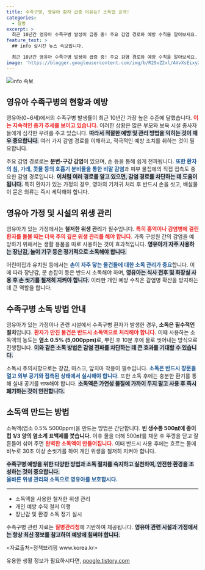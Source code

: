 ```yaml
---
title: 수족구병, 영유아 환자 급증 이유는? 소독법 공개!
categories:
  - 질병
excerpt: >
  최근 10년간 영유아 수족구병 발생이 급증 중! 주요 감염 경로와 예방 수칙을 알아보세요. 가정과 어린이집에서 지켜야 할 철저한 위생 관리, 소독 방법까지 안내합니다. 클릭해 자세한 정보를 확인하세요!
feature_text: >
  ## info 실시간 뉴스 속보입니다.

  최근 10년간 영유아 수족구병 발생이 급증 중! 주요 감염 경로와 예방 수칙을 알아보세요. 가정과 어린이집에서 지켜야 할 철저한 위생 관리, 소독 방법까지 안내합니다. 클릭해 자세한 정보를 확인하세요!
image: 'https://blogger.googleusercontent.com/img/b/R29vZ2xl/AVvXsEixyZcFfHzMRdzZMjFBmAUKJYCLCGyLL1o632UiGVXcaFdKo_bkvkuCioo0uUKlGfBVcT3P84aROyZIXSBEx3Aw5nCQ3pTgDom1WDC4m8eifvWiAmWEEVb4x6G_l8C0QH225ldMjyaFvpxGEBGNO37VmDTDMHGhJPq73UglMfDca1-0aw/s1600/blogspot.png'
---
```


<p><img src="https://blogger.googleusercontent.com/img/b/R29vZ2xl/AVvXsEixyZcFfHzMRdzZMjFBmAUKJYCLCGyLL1o632UiGVXcaFdKo_bkvkuCioo0uUKlGfBVcT3P84aROyZIXSBEx3Aw5nCQ3pTgDom1WDC4m8eifvWiAmWEEVb4x6G_l8C0QH225ldMjyaFvpxGEBGNO37VmDTDMHGhJPq73UglMfDca1-0aw/s1600/blogspot.png" alt="info 속보" /></p>

<p><!DOCTYPE html>
<html lang="ko"></p>

<p><head>
    <meta charset="UTF-8">
    <title>영유아 수족구병 예방 및 소독 방법</title>
</head></p>

<p><body></p>

<h2 data-ke-size="size26">영유아 수족구병의 현황과 예방</h2>

<p data-ke-size="size16">영유아(0~6세)에서의 수족구병 발생률이 최근 10년간 가장 높은 수준에 달했습니다. <b><span style="color: #ee2323;">이는 지속적인 증가 추세를 보이고 있습니다.</span></b> 이러한 상황은 많은 부모와 보육 시설 종사자들에게 심각한 우려를 주고 있습니다. <b><span style="background-color: #21538527;">따라서 적절한 예방 및 관리 방법을 익히는 것이 매우 중요합니다.</span></b> 여러 가지 감염 경로를 이해하고, 적극적인 예방 조치를 취하는 것이 필요합니다.</p>

<p data-ke-size="size16">주요 감염 경로로는 <b>분변-구강 감염</b>이 있으며, 손 등을 통해 쉽게 전파됩니다. <b><span style="color: #1a5490;">또한 환자의 침, 가래, 콧물 등의 호흡기 분비물을 통한 비말 감염</span></b>과 피부 물집에의 직접 접촉도 중요한 감염 경로입니다. <b><span style="background-color: #21538527;">이처럼 여러 경로를 알고 있으면, 감염 경로를 차단하는 데 도움이 됩니다.</span></b> 특히 환자가 있는 가정의 경우, 영아의 기저귀 처리 후 반드시 손을 씻고, 배설물이 묻은 의류는 즉시 세탁해야 합니다.</p>

<h2 data-ke-size="size26">영유아 가정 및 시설의 위생 관리</h2>

<p data-ke-size="size16">영유아가 있는 가정에서는 <b>철저한 위생 관리</b>가 필수입니다. <b><span style="color: #ee2323;">특히 홍역이나 감염병에 걸린 환자를 돌볼 때는 더욱 주의 깊은 위생 관리를 해야 합니다.</span></b> 가족 구성원 간의 감염을 예방하기 위해서는 생활 용품을 따로 사용하는 것이 효과적입니다. <b><span style="background-color: #21538527;">영유아가 자주 사용하는 장난감, 놀이 기구 등은 정기적으로 소독해야 합니다.</span></b></p>

<p data-ke-size="size16">어린이집과 유치원 등에서는 <b><span style="color: #1a5490;">손이 자주 닿는 물건들에 대한 소독 관리가 중요</span></b>합니다. 이에 따라 장난감, 문 손잡이 등은 반드시 소독해야 하며, <b><span style="background-color: #21538527;">영유아는 식사 전후 및 화장실 사용 후 손 씻기를 철저히 지켜야 합니다.</span></b> 이러한 개인 예방 수칙은 감염병 확산을 방지하는 데 큰 역할을 합니다.</p>

<h2 data-ke-size="size26">수족구병 소독 방법 안내</h2>

<p data-ke-size="size16">영유아가 있는 가정이나 관련 시설에서 수족구병 환자가 발생한 경우, <b>소독은 필수적인 절차</b>입니다. <b><span style="color: #ee2323;">환자가 만진 물건은 반드시 소독액으로 처리해야 합니다.</span></b> 이때 사용하는 소독액의 농도는 <b>염소 0.5% (5,000ppm)</b>로, 뿌린 후 10분 후에 물로 씻어내는 방식으로 진행됩니다. <b><span style="background-color: #21538527;">이와 같은 소독 방법은 감염 전파를 차단하는 데 큰 효과를 기대할 수 있습니다.</span></b></p>

<p data-ke-size="size16">소독시 주의사항으로는 장갑, 마스크, 앞치마 착용이 필수입니다. <b><span style="color: #1a5490;">소독은 반드시 창문을 열고 외부 공기와 접촉된 상태에서 실시해야 합니다.</span></b> 또한 소독 후에는 충분한 환기를 통해 실내 공기를 साफ해야 합니다. <b><span style="background-color: #21538527;">소독액은 가연성 물질에 가까이 두지 말고 사용 후 즉시 폐기하는 것이 안전합니다.</span></b></p>

<h2 data-ke-size="size26">소독액 만드는 방법</h2>

<p data-ke-size="size16">소독액(염소 0.5% 5000ppm)을 만드는 방법은 간단합니다. <b>빈 생수통 500㎖에 종이컵 1/3 양의 염소계 표백제를 붓습니다.</b> 이후 물을 더해 500㎖를 채운 후 뚜껑을 닫고 잘 흔들어 섞어 주면 <b><span style="color: #ee2323;">완벽한 소독액이 만들어집니다.</span></b> 이때 반드시 사용 후에는 흐르는 물에 비누로 30초 이상 손씻기를 하여 개인 위생을 철저히 지켜야 합니다.</p>

<p data-ke-size="size16"><b><span style="background-color: #21538527;">수족구병 예방을 위한 다양한 방법과 소독 절차를 숙지하고 실천하여, 안전한 환경을 조성하는 것이 중요합니다.</span></b><br> <b><span style="color: #1a5490;">올바른 위생 관리와 소독으로 영유아를 보호합시다.</span></b></p>

<hr style="border: 1px solid #ddd;">

<ul>
    <li>소독액을 사용한 철저한 위생 관리</li>
    <li>개인 예방 수칙 철저 이행</li>
    <li>장난감 및 환경 소독 정기 실시</li>
</ul>

<p data-ke-size="size16">수족구병 관련 자료는 <b><span style="color: #ee2323;">질병관리청</span></b>에 기반하여 제공됩니다. <b><span style="background-color: #21538527;">영유아 관련 시설과 가정에서는 항상 최신 정보를 참고하여 예방에 힘써야 합니다.</span></b></p>

<p>&lt;자료출처=정책브리핑 www.korea.kr></p>

<p></body>
</html></p>
유용한 생활 정보가 필요하시다면, <a href="https://qoogle.tistory.com" rel="dofollow">qoogle.tistory.com</a>


